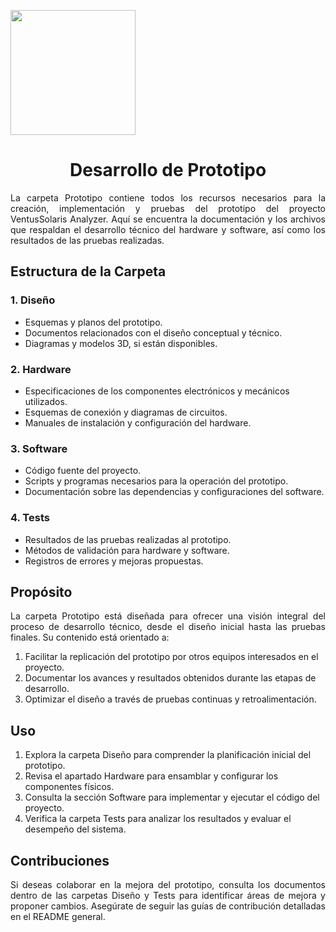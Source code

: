 <p align="left">
  <img src="https://github.com/user-attachments/assets/2cae9b13-d1de-4a5a-a827-643818c98091" width="200">
  <h1 align="center">Desarrollo de Prototipo</h1>
</p>

<p align="justify">La carpeta Prototipo contiene todos los recursos necesarios para la creación, implementación y pruebas del prototipo del proyecto VentusSolaris Analyzer. Aquí se encuentra la documentación y los archivos que respaldan el desarrollo técnico del hardware y software, así como los resultados de las pruebas realizadas.</p>

## Estructura de la Carpeta

### 1. Diseño

- Esquemas y planos del prototipo.
- Documentos relacionados con el diseño conceptual y técnico.
- Diagramas y modelos 3D, si están disponibles.

### 2. Hardware

- Especificaciones de los componentes electrónicos y mecánicos utilizados.
- Esquemas de conexión y diagramas de circuitos.
- Manuales de instalación y configuración del hardware.

### 3. Software

- Código fuente del proyecto.
- Scripts y programas necesarios para la operación del prototipo.
- Documentación sobre las dependencias y configuraciones del software.

### 4. Tests

- Resultados de las pruebas realizadas al prototipo.
- Métodos de validación para hardware y software.
- Registros de errores y mejoras propuestas.

## Propósito

<p align="justify">La carpeta Prototipo está diseñada para ofrecer una visión integral del proceso de desarrollo técnico, desde el diseño inicial hasta las pruebas finales. Su contenido está orientado a:</p>

1. Facilitar la replicación del prototipo por otros equipos interesados en el proyecto.
2. Documentar los avances y resultados obtenidos durante las etapas de desarrollo.
3. Optimizar el diseño a través de pruebas continuas y retroalimentación.

## Uso

1. Explora la carpeta Diseño para comprender la planificación inicial del prototipo.
2. Revisa el apartado Hardware para ensamblar y configurar los componentes físicos.
3. Consulta la sección Software para implementar y ejecutar el código del proyecto.
4. Verifica la carpeta Tests para analizar los resultados y evaluar el desempeño del sistema.

## Contribuciones

<p align="justify">Si deseas colaborar en la mejora del prototipo, consulta los documentos dentro de las carpetas Diseño y Tests para identificar áreas de mejora y proponer cambios. Asegúrate de seguir las guías de contribución detalladas en el README general.</p>
